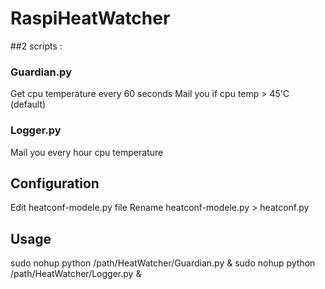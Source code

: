 # RaspiHeatWatcher

##2 scripts :

### Guardian.py 
Get cpu temperature every 60 seconds
Mail you if cpu temp > 45'C (default)

### Logger.py
Mail you every hour cpu temperature

## Configuration 
Edit heatconf-modele.py file
Rename heatconf-modele.py > heatconf.py


## Usage
sudo nohup python /path/HeatWatcher/Guardian.py &
sudo nohup python /path/HeatWatcher/Logger.py &
